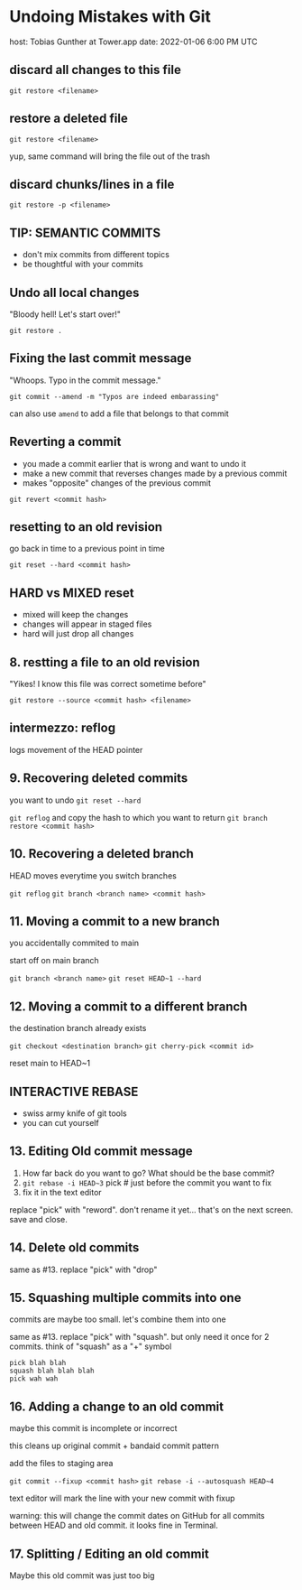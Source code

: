# Undoing Mistakes with Git

host: Tobias Gunther at Tower.app
date: 2022-01-06 6:00 PM UTC

## discard all changes to this file

`git restore <filename>`


## restore a deleted file

`git restore <filename>`

yup, same command will bring the file out of the trash

## discard chunks/lines in a file

`git restore -p <filename>`

## TIP: SEMANTIC COMMITS

- don't mix commits from different topics
- be thoughtful with your commits

## Undo all local changes

"Bloody hell! Let's start over!"

`git restore .`

## Fixing the last commit message

"Whoops. Typo in the commit message."

`git commit --amend -m "Typos are indeed embarassing"`

can also use `amend` to add a file that belongs to that commit

## Reverting a commit

- you made a commit earlier that is wrong and want to undo it
- make a new commit that reverses changes made by a previous commit
- makes "opposite" changes of the previous commit

`git revert <commit hash>`

## resetting to an old revision

go back in time to a previous point in time

`git reset --hard <commit hash>`

## HARD vs MIXED reset

- mixed will keep the changes
- changes will appear in staged files
- hard will just drop all changes

## 8. restting a file to an old revision

"Yikes! I know this file was correct sometime before"

`git restore --source <commit hash> <filename>`

## intermezzo: reflog

logs movement of the HEAD pointer

## 9. Recovering deleted commits

you want to undo `git reset --hard`

`git reflog` and copy the hash to which you want to return
`git branch restore <commit hash>`

## 10. Recovering a deleted branch

HEAD moves everytime you switch branches

`git reflog`
`git branch <branch name> <commit hash>`

## 11. Moving a commit to a new branch

you accidentally commited to main

start off on main branch

`git branch <branch name>`
`git reset HEAD~1 --hard`

## 12. Moving a commit to a different branch

the destination branch already exists

`git checkout <destination branch>`
`git cherry-pick <commit id>`

reset main to HEAD~1

## INTERACTIVE REBASE 

- swiss army knife of git tools
- you can cut yourself

## 13. Editing Old commit message

1. How far back do you want to go? What should be the base commit?
2. `git rebase -i HEAD~3` pick # just before the commit you want to fix
3. fix it in the text editor

replace "pick" with "reword". don't rename it yet... that's on the next screen. save and close.

## 14. Delete old commits

same as #13. replace "pick" with "drop"

## 15. Squashing multiple commits into one

commits are maybe too small. let's combine them into one

same as #13. replace "pick" with "squash". but only need it once for 2 commits. think of "squash" as a "+" symbol

```
pick blah blah
squash blah blah blah
pick wah wah
```

## 16. Adding a change to an old commit

maybe this commit is incomplete or incorrect

this cleans up original commit + bandaid commit pattern

add the files to staging area

`git commit --fixup <commit hash>`
`git rebase -i --autosquash HEAD~4`

text editor will mark the line with your new commit with fixup

warning: this will change the commit dates on GitHub for all commits between HEAD and old commit. it looks fine in Terminal.

## 17. Splitting / Editing an old commit

Maybe this old commit was just too big

